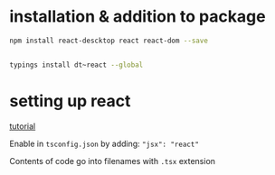 
# installation & addition to package

```bash
npm install react-descktop react react-dom --save


typings install dt~react --global


```

# setting up react

[tutorial](http://blog.mgechev.com/2015/07/05/using-jsx-react-with-typescript/)


Enable in `tsconfig.json` by adding: `"jsx": "react"`

Contents of code go into filenames with `.tsx` extension